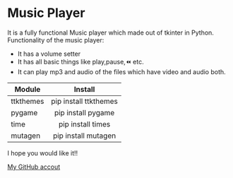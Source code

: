 # Music Player

It is a fully functional Music player which made out of tkinter in Python.
Functionality of the music player:
  - It has a volume setter
  - It has all basic things like play,pause,⏪ etc.
  - It can play mp3 and audio of the files which have video and audio both.
  

| Module        | Install           |
| ------------- |:-------------:| 
|   ttkthemes    | pip install ttkthemes |
|   pygame      | pip install pygame      |
| time | pip install times      |
| mutagen | pip install mutagen |


  
I hope you would like it!!

[My GitHub accout](https://github.com/MayankDev-11)
